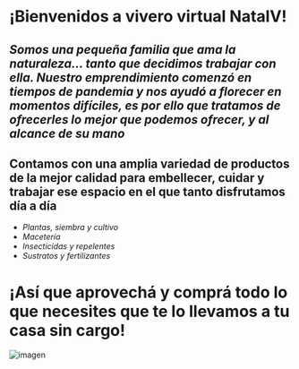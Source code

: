 # **¡Bienvenidos a vivero virtual NatalV!**

## *Somos una pequeña familia que ama la naturaleza... tanto que decidimos trabajar con ella. Nuestro emprendimiento comenzó en tiempos de pandemia y nos ayudó a florecer en momentos difíciles, es por ello que tratamos de ofrecerles lo mejor que podemos ofrecer, y al alcance de su mano*


## **Contamos con una amplia variedad de productos de la mejor calidad para embellecer, cuidar y trabajar ese espacio en el que tanto disfrutamos día a día**

- *Plantas, siembra y cultivo*
- *Macetería*
- *Insecticidas y repelentes*
- *Sustratos y fertilizantes*

# **¡Así que aprovechá y comprá todo lo que necesites que te lo llevamos a tu casa sin cargo!**

![imagen](https://Escritorio/logo.jpeg)
